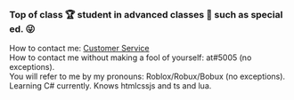 ### Top of class 🏆 student in advanced classes 🧠 such as special ed. 😜

How to contact me: [Customer Service](https://github.com/toodols/toodols/issues) <br>
How to contact me without making a fool of yourself: at#5005 (no exceptions). <br>
You will refer to me by my pronouns: Roblox/Robux/Bobux (no exceptions). <br>
Learning C# currently. Knows htmlcssjs and ts and lua.

